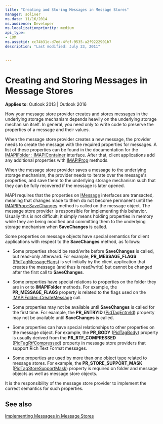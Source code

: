 ```yaml
---
title: "Creating and Storing Messages in Message Stores"
manager: soliver
ms.date: 11/16/2014
ms.audience: Developer
ms.localizationpriority: medium
api_type:
- COM
ms.assetid: cc74b31c-d7ed-4fcf-9535-a2f9222901b7
description: "Last modified: July 23, 2011"
 
 
---
```


# Creating and Storing Messages in Message Stores

  
  
**Applies to**: Outlook 2013 | Outlook 2016 
  
How your message store provider creates and stores messages in the underlying storage mechanism depends heavily on the underlying storage mechanism itself. In general, you need only to write code to preserve the properties of a message and their values.
  
When the message store provider creates a new message, the provider needs to create the message with the required properties for messages. A list of these properties can be found in the documentation for the [IMAPIFolder : IMAPIContainer](imapifolderimapicontainer.md) interface. After that, client applications add any additional properties with [IMAPIProp](imapipropiunknown.md) methods. 
  
When the message store provider saves a message to the underlying storage mechanism, the provider needs to iterate over the message's properties, and save them to the underlying storage mechanism such that they can be fully recovered if the message is later opened.
  
MAPI requires that the properties on [IMessage](imessageimapiprop.md) interfaces are transacted, meaning that changes made to them do not become permanent until the [IMAPIProp::SaveChanges](imapiprop-savechanges.md) method is called on the message object. The message store provider is responsible for implementing this behavior. Usually this is not difficult; it simply means holding properties in memory while they are being modified and committing them to the underlying storage mechanism when **SaveChanges** is called. 
  
Some properties on message objects have special semantics for client applications with respect to the **SaveChanges** method, as follows: 
  
- Some properties should be read/write before **SaveChanges** is called, but read-only afterward. For example, **PR_MESSAGE_FLAGS** ([PidTagMessageFlags](pidtagmessageflags-canonical-property.md)) is set initially by the client application that creates the message (and thus is read/write) but cannot be changed after the first call to **SaveChanges**.
    
- Some properties have special relations to properties on the folder they are in or to **IMAPIFolder** methods. For example, the **PR_MESSAGE_FLAGS** property is related to the flags used on the [IMAPIFolder::CreateMessage](imapifolder-createmessage.md) call. 
    
- Some properties may not be available until **SaveChanges** is called for the first time. For example, the **PR_ENTRYID** ([PidTagEntryId](pidtagentryid-canonical-property.md)) property may not be available until **SaveChanges** is called. 
    
- Some properties can have special relationships to other properties on the message object. For example, the **PR_BODY** ([PidTagBody](pidtagbody-canonical-property.md)) property is usually derived from the **PR_RTF_COMPRESSED** ([PidTagRtfCompressed](pidtagrtfcompressed-canonical-property.md)) property in message store providers that support Rich Text Format messages.
    
- Some properties are used by more than one object type related to message stores. For example, the **PR_STORE_SUPPORT_MASK** ([PidTagStoreSupportMask](pidtagstoresupportmask-canonical-property.md)) property is required on folder and message objects as well as message store objects.
    
It is the responsibility of the message store provider to implement the correct semantics for such properties.
  
## See also



[Implementing Messages in Message Stores](implementing-messages-in-message-stores.md)

